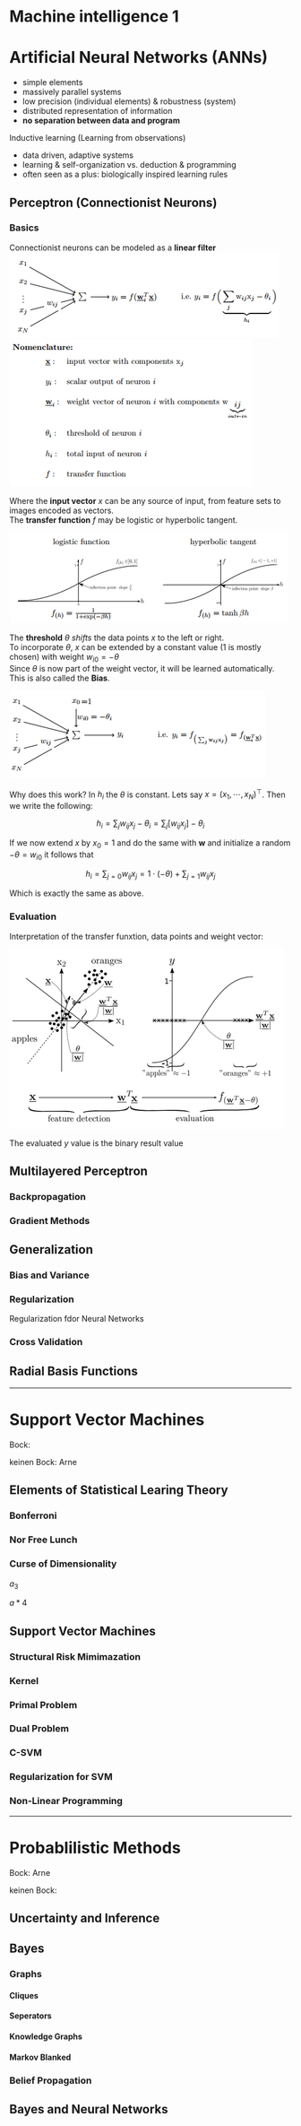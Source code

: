 
# Machine intelligence 1

Artificial Neural Networks (ANNs)
===============
* simple elements
* massively parallel systems
* low precision (individual elements) & robustness (system)
* distributed representation of information
* __no separation between data and program__

Inductive learning (Learning from observations)
* data driven, adaptive systems
* learning & self-organization vs. deduction & programming
* often seen as a plus: biologically inspired learning rules

## Perceptron (Connectionist Neurons)
### Basics
Connectionist neurons can be modeled as a **linear filter**
![](images/Auswahl_2016-03-12_001.png)
![](images/Auswahl_2016-03-12_002.png)  

Where the **input vector** $x$ can be any source of input, from feature sets to images encoded as vectors.  
The **transfer function** $f$ may be logistic or hyperbolic tangent.  

![](images/Auswahl_2016-03-12_005.png)

The **threshold** $\theta$ *shifts* the data points $x$ to the left or right.  
To incorporate $\theta$, $x$ can be extended by a constant value (1 is mostly chosen) with weight $w_{i0} = - \theta$  
Since $\theta$ is now part of the weight vector, it will be learned automatically.  
This is also called the **Bias**.

![](images/Auswahl_2016-03-12_003.png)

Why does this work? In $h_i$ the $\theta$ is constant. Lets say $x = (x_1, \cdots, x_N)^\top$. Then we write the following:  

$$h_i = \sum_j w_{ij}x_j - \theta_i = \sum_j [w_{ij}x_j] - \theta_i $$

If we now extend $x$ by $x_0 = 1$ and do the same with **w** and initialize a random $-\theta = w_{i0}$ it follows that

$$h_i = \sum_{j=0} w_{ij}x_j = 1\cdot(-\theta) + \sum_{j=1} w_{ij}x_j$$

Which is exactly the same as above.

### Evaluation
Interpretation of the transfer funxtion, data points and weight vector:

![](images/Auswahl_2016-03-12_004.png)

The evaluated $y$ value is the binary result value
## Multilayered Perceptron

### Backpropagation

### Gradient Methods

## Generalization

### Bias and Variance

### Regularization
Regularization fdor Neural Networks
### Cross Validation

## Radial Basis Functions

------------------------------
Support Vector Machines
=======================
Bock:

keinen Bock: Arne
## Elements of Statistical Learing Theory

### Bonferroni

### Nor Free Lunch

### Curse of Dimensionality

$a_3$

$a*4$

## Support Vector Machines

### Structural Risk Mimimazation

### Kernel

### Primal Problem

### Dual Problem

### C-SVM

### Regularization for SVM

### Non-Linear Programming
----------------
Probablilistic Methods
==========================
Bock: Arne

keinen Bock:



## Uncertainty and Inference

## Bayes

### Graphs

#### Cliques

#### Seperators

#### Knowledge Graphs

#### Markov Blanked

### Belief Propagation

## Bayes and Neural Networks

